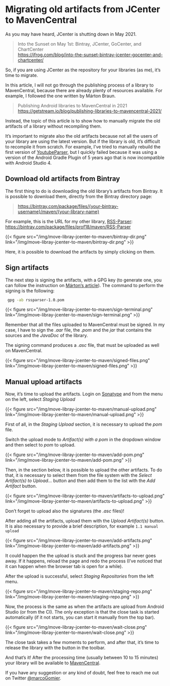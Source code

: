 # Migrating old artifacts from JCenter to MavenCentral


As you may have heard, JCenter is shutting down in May 2021.

> Into the Sunset on May 1st: Bintray, JCenter, GoCenter, and ChartCenter  
> https://jfrog.com/blog/into-the-sunset-bintray-jcenter-gocenter-and-chartcenter/

So, if you are using JCenter as the repository for your libraries (as me), it’s time to migrate. 

In this article, I will not go through the publishing process of a library to MavenCentral, because there are already plenty of resources available. For example, I followed the one written by Márton Braun.

> Publishing Android libraries to MavenCentral in 2021
> https://getstream.io/blog/publishing-libraries-to-mavencentral-2021/

Instead, the topic of this article is to show how to manually migrate the old artifacts of a library without recompiling them. 

It’s important to migrate also the old artifacts because not all the users of your library are using the latest version. But if the library is old, it’s difficult to recompile it from scratch. For example, I’ve tried to manually rebuild the first version of [YoutubeParser](https://github.com/prof18/YoutubeParser), but I quickly failed because it was using a version of the Android Gradle Plugin of 5 years ago that is now incompatible with Android Studio 4. 

## Download old artifacts from Bintray 

The first thing to do is downloading the old library’s artifacts from Bintray. It is possible to download them, directly from the Bintray directory page:

> https://bintray.com/package/files/{your-bintray-username}/maven/{your-library-name}

For example, this is the URL for my other library, [RSS-Parser](https://github.com/prof18/RSS-Parser): https://bintray.com/package/files/prof18/maven/RSS-Parser

{{< figure src="/img/move-libray-jcenter-to-maven/bintray-dir.png" link="/img/move-libray-jcenter-to-maven/bintray-dir.png" >}}

Here, it is possible to download the artifacts by simply clicking on them.

## Sign artifacts

The next step is signing the artifacts, with a GPG key (to generate one, you can follow the instruction on [Márton‘s article](https://getstream.io/blog/publishing-libraries-to-mavencentral-2021/)). The command to perform the signing is the following:

```bash
 gpg -ab rssparser-1.0.pom
```

{{< figure src="/img/move-libray-jcenter-to-maven/sign-terminal.png" link="/img/move-libray-jcenter-to-maven/sign-terminal.png" >}}

Remember that all the files uploaded to MavenCentral must be signed. In my case, I have to sign the *.aar* file, the *.pom* and the *jar* that contains the sources and the *JavaDoc* of the library.

The signing command produces a *.asc* file, that must be uploaded as well on MavenCentral. 

{{< figure src="/img/move-libray-jcenter-to-maven/signed-files.png" link="/img/move-libray-jcenter-to-maven/signed-files.png" >}}

## Manual upload artifacts 

Now, it’s time to upload the artifacts. Login on [Sonatype](https://oss.sonatype.org/) and from the menu on the left, select *Staging Upload*

{{< figure src="/img/move-libray-jcenter-to-maven/manual-upload.png" link="/img/move-libray-jcenter-to-maven/manual-upload.png" >}}

First of all, in the *Staging Upload* section, it is necessary to upload the *pom* file.

Switch the upload mode to *Artifact(s) with a pom* in the dropdown window and then select to *pom* to upload.

{{< figure src="/img/move-libray-jcenter-to-maven/add-pom.png" link="/img/move-libray-jcenter-to-maven/add-pom.png" >}}

Then, in the section below, it is possible to upload the other artifacts. To do that, it is necessary to select them from the file system with the *Select Artifact(s) to Upload...* button and then add them to the list with the *Add Artifact* button.

{{< figure src="/img/move-libray-jcenter-to-maven/artifacts-to-upload.png" link="/img/move-libray-jcenter-to-maven/artifacts-to-upload.png" >}}

Don’t forget to upload also the signatures (the *.asc* files)!

After adding all the artifacts, upload them with the *Upload Artifact(s)* button. It is also necessary to provide a brief description, for example `1.1 manual upload`
 
{{< figure src="/img/move-libray-jcenter-to-maven/add-artifacts.png" link="/img/move-libray-jcenter-to-maven/add-artifacts.png" >}}

It could happen the the upload is stuck and the progress bar never goes away. If it happens, reload the page and redo the process (I’ve noticed that it can happen when the browser tab is open for a while).

After the upload is successful, select *Staging Repositories* from the left menu. 

{{< figure src="/img/move-libray-jcenter-to-maven/staging-repo.png" link="/img/move-libray-jcenter-to-maven/staging-repo.png" >}}

Now, the process is the same as when the artifacts are upload from Android Studio (or from the CI). The only exception is that the close task is started automatically (if it not starts, you can start it manually from the top bar). 

{{< figure src="/img/move-libray-jcenter-to-maven/wait-close.png" link="/img/move-libray-jcenter-to-maven/wait-close.png" >}}

The close task takes a few moments to perform, and after that, it’s time to release the library with the button in the toolbar.  

And that’s it! After the processing time (usually between 10 to 15 minutes) your library will be available to [MavenCentral](https://repo1.maven.org/maven2/).

If you have any suggestion or any kind of doubt, feel free to reach me out on Twitter [@marcoGomier](https://twitter.com/marcoGomier).






